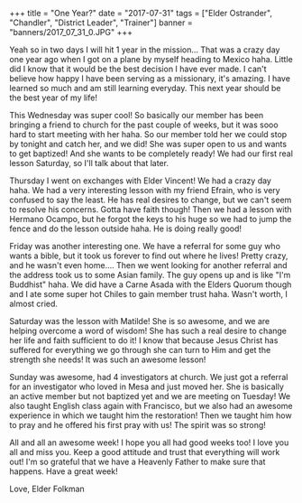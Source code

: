+++
title = "One Year?"
date = "2017-07-31"
tags = ["Elder Ostrander", "Chandler", "District Leader", "Trainer"]
banner = "banners/2017_07_31_0.JPG"
+++

Yeah so in two days I will hit 1 year in the mission... That was a
crazy day one year ago when I got on a plane by myself heading to
Mexico haha. Little did I know that it would be the best decision I
have ever made. I can't believe how happy I have been serving as a
missionary, it's amazing. I have learned so much and am still learning
everyday. This next year should be the best year of my life!

This Wednesday was super cool! So basically our member has been
bringing a friend to church for the past couple of weeks, but it was
sooo hard to start meeting with her haha. So our member told her we
could stop by tonight and catch her, and we did! She was super open to
us and wants to get baptized! And she wants to be completely ready! We
had our first real lesson Saturday, so I'll talk about that later.

Thursday I went on exchanges with Elder Vincent! We had a crazy day
haha. We had a very interesting lesson with my friend Efrain, who is
very confused to say the least. He has real desires to change, but we
can't seem to resolve his concerns. Gotta have faith though! Then we
had a lesson with Hermano Ocampo, but he forgot the keys to his huge
so we had to jump the fence and do the lesson outside haha. He is
doing really good!

Friday was another interesting one. We have a referral for some guy
who wants a bible, but it took us forever to find out where he lives!
Pretty crazy, and he wasn't even home.... Then we went looking for
another referral and the address took us to some Asian family. The guy
opens up and is like "I'm Buddhist" haha. We did have a Carne Asada
with the Elders Quorum though and I ate some super hot Chiles to gain
member trust haha. Wasn't worth, I almost cried.

Saturday was the lesson with Matilde! She is so awesome, and we are
helping overcome a word of wisdom! She has such a real desire to
change her life and faith sufficient to do it! I know that because
Jesus Christ has suffered for everything we go through she can turn to
Him and get the strength she needs! It was such an awesome lesson!

Sunday was awesome, had 4 investigators at church. We just got a
referral for an investigator who loved in Mesa and just moved her. She
is basically an active member but not baptized yet and we are meeting
on Tuesday! We also taught English class again with Francisco, but we
also had an awesome experience in which we taught him the restoration!
Then we taught him how to pray and he offered his first pray with us!
The spirit was so strong!

All and all an awesome week! I hope you all had good weeks too! I love
you all and miss you. Keep a good attitude and trust that everything
will work out! I'm so grateful that we have a Heavenly Father to make
sure that happens. Have a great week!

Love,
Elder Folkman